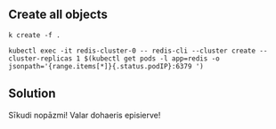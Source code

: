 ## Create all objects
```
k create -f .

kubectl exec -it redis-cluster-0 -- redis-cli --cluster create --cluster-replicas 1 $(kubectl get pods -l app=redis -o jsonpath='{range.items[*]}{.status.podIP}:6379 ')
```

## Solution
Sīkudi nopāzmi! Valar dohaeris episierve!